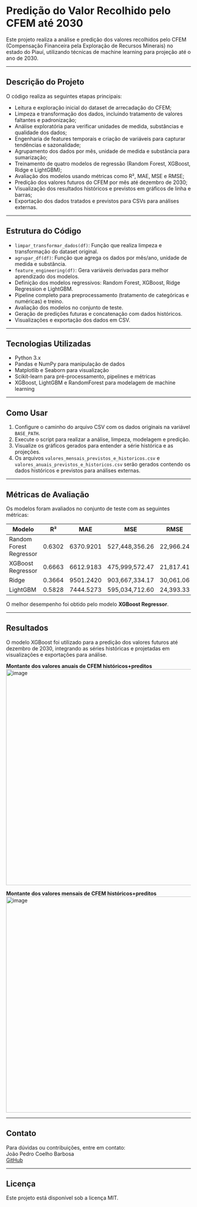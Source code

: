 # Predição do Valor Recolhido pelo CFEM até 2030

Este projeto realiza a análise e predição dos valores recolhidos pelo CFEM (Compensação Financeira pela Exploração de Recursos Minerais) no estado do Piauí, utilizando técnicas de machine learning para projeção até o ano de 2030.

---
## Descrição do Projeto

O código realiza as seguintes etapas principais:

- Leitura e exploração inicial do dataset de arrecadação do CFEM;
- Limpeza e transformação dos dados, incluindo tratamento de valores faltantes e padronização;
- Análise exploratória para verificar unidades de medida, substâncias e qualidade dos dados;
- Engenharia de features temporais e criação de variáveis para capturar tendências e sazonalidade;
- Agrupamento dos dados por mês, unidade de medida e substância para sumarização;
- Treinamento de quatro modelos de regressão (Random Forest, XGBoost, Ridge e LightGBM);
- Avaliação dos modelos usando métricas como R², MAE, MSE e RMSE;
- Predição dos valores futuros do CFEM por mês até dezembro de 2030;
- Visualização dos resultados históricos e previstos em gráficos de linha e barras;
- Exportação dos dados tratados e previstos para CSVs para análises externas.

---

## Estrutura do Código

- `limpar_transformar_dados(df)`: Função que realiza limpeza e transformação do dataset original.
- `agrupar_df(df)`: Função que agrega os dados por mês/ano, unidade de medida e substância.
- `feature_engineering(df)`: Gera variáveis derivadas para melhor aprendizado dos modelos.
- Definição dos modelos regressivos: Random Forest, XGBoost, Ridge Regression e LightGBM.
- Pipeline completo para preprocessamento (tratamento de categóricas e numéricas) e treino.
- Avaliação dos modelos no conjunto de teste.
- Geração de predições futuras e concatenação com dados históricos.
- Visualizações e exportação dos dados em CSV.

---

## Tecnologias Utilizadas

- Python 3.x
- Pandas e NumPy para manipulação de dados
- Matplotlib e Seaborn para visualização
- Scikit-learn para pré-processamento, pipelines e métricas
- XGBoost, LightGBM e RandomForest para modelagem de machine learning

---

## Como Usar

1. Configure o caminho do arquivo CSV com os dados originais na variável `BASE_PATH`.
2. Execute o script para realizar a análise, limpeza, modelagem e predição.
3. Visualize os gráficos gerados para entender a série histórica e as projeções.
4. Os arquivos `valores_mensais_previstos_e_historicos.csv` e `valores_anuais_previstos_e_historicos.csv` serão gerados contendo os dados históricos e previstos para análises externas.

---

## Métricas de Avaliação

Os modelos foram avaliados no conjunto de teste com as seguintes métricas:

| Modelo               | R²     | MAE       | MSE           | RMSE      |
|----------------------|--------|-----------|---------------|-----------|
| Random Forest Regressor | 0.6302 | 6370.9201 | 527,448,356.26 | 22,966.24 |
| XGBoost Regressor      | 0.6663 | 6612.9183 | 475,999,572.47 | 21,817.41 |
| Ridge                  | 0.3664 | 9501.2420 | 903,667,334.17 | 30,061.06 |
| LightGBM               | 0.5828 | 7444.5273 | 595,034,712.60 | 24,393.33 |

O melhor desempenho foi obtido pelo modelo **XGBoost Regressor**.

---

## Resultados

O modelo XGBoost foi utilizado para a predição dos valores futuros até dezembro de 2030, integrando as séries históricas e projetadas em visualizações e exportações para análise.


**Montante dos valores anuais de CFEM históricos+preditos**
<img width="1188" height="590" alt="image" src="https://github.com/user-attachments/assets/743cc42c-c481-4ebd-bae1-05f4abfd35ca" />

**Montante dos valores mensais de CFEM históricos+preditos**
<img width="1388" height="590" alt="image" src="https://github.com/user-attachments/assets/d0a120bc-ab4b-400a-9fd0-db43a1ed4f68" />


---

## Contato

Para dúvidas ou contribuições, entre em contato:  
João Pedro Coelho Barbosa  
[GitHub](https://github.com/barbosajpc)

---

## Licença

Este projeto está disponível sob a licença MIT.
